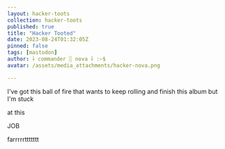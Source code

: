 ```yaml
---
layout: hacker-toots
collection: hacker-toots
published: true
title: "Hacker Tooted"
date: 2023-08-24T01:32:05Z
pinned: false
tags: [mastodon]
author: ⸸ commander ░ nova ⸸ :~$
avatar: /assets/media_attachments/hacker-nova.png

---
```


<p>I&#39;ve got this ball of fire that wants to keep rolling and finish this album but I&#39;m stuck </p><p>at this</p><p>JOB</p><p>farrrrrttttttt</p>


